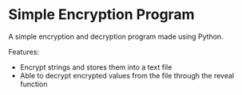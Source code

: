 # Simple Encryption Program

A simple encryption and decryption program made using Python. 

Features:
- Encrypt strings and stores them into a text file
- Able to decrypt encrypted values from the file through the reveal function
